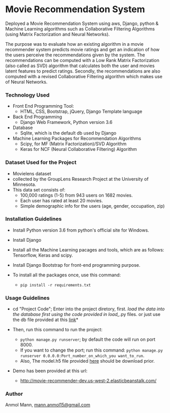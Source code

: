 # Movie Recommendation System

Deployed a Movie Recommendation System using aws, Django, python &amp; Machine Learning algorithms such as Collaborative Filtering Algorithms (using Matrix Factorization and Neural Networks).

The purpose was to evaluate how an existing algorithm in a movie recommender system predicts movie ratings and get an indication of how the users perceive the recommendations given by the system.
The recommendations can be computed with a Low Rank Matrix Factorization (also called as SVD) algorithm that calculates both the user and movies latent features to predict ratings.
Secondly, the recommendations are also computed with a revised Collaborative Filtering algorithm which makes use of Neural Networks.

### Technology Used

- Front End Programming Tool:
	- HTML, CSS, Bootstrap, jQuery, Django Template language
- Back End Programming
	- Django Web Framework, Python version 3.6
- Database
	- Sqlite, which is the default db used by Django
- Machine Learning Packages for Recommendation Algorithms
	- Scipy, for MF (Matrix Factorization)/SVD Algorithm
	- Keras for NCF (Neural Collaborative Filtering) Algorithm

### Dataset Used for the Project

- Movielens dataset
- collected by the GroupLens Research Project at the University of Minnesota.
- This data set consists of:
	- 100,000 ratings (1-5) from 943 users on 1682 movies. 
	- Each user has rated at least 20 movies. 
	- Simple demographic info for the users (age, gender, occupation, zip)

### Installation Guidelines

- Install Python version 3.6 from python's official site for Windows.
- Install Django
- Install all the Machine Learning pacages and tools, which are as follows: Tensorflow, Keras and scipy.
- Install Django Bootstrap for front-end programming purpose.

- To install all the packages once, use this command:
	- `pip install -r requirements.txt`

### Usage Guidelines

- cd "Project Code"; Enter into the project diretory, first.
*load the data into the database first using the code provided in load_*.py files. or just use the db file provided at this [link](https://drive.google.com/open?id=1bTo6NfP9H6KP0BRHDc-UsPK0h7gLxM9C)*
- Then, run this command to run the project:
	- `python manage.py runserver`; by default the code will run on port 8000.
	- If you want to change the port; run this command: `python manage.py runserver 0.0.0.0:Port_number_on_which_you want_to_run`.
	- Also, The model.h5 file provided [here](https://drive.google.com/open?id=1bTo6NfP9H6KP0BRHDc-UsPK0h7gLxM9C) should be download prior.

- Demo has been provided at this url: 
	- http://movie-recommender-dev.us-west-2.elasticbeanstalk.com/

### Author

Anmol Mann, mann.anmol15@gmail.com
